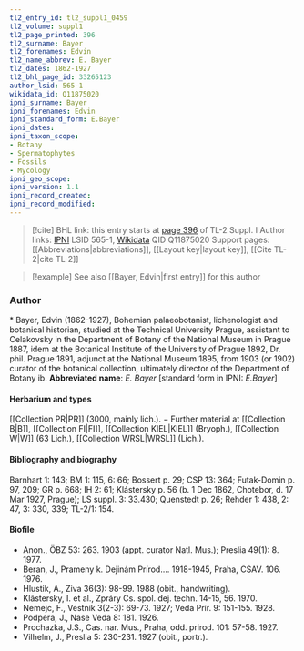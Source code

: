 ```yaml
---
tl2_entry_id: tl2_suppl1_0459
tl2_volume: suppl1
tl2_page_printed: 396
tl2_surname: Bayer
tl2_forenames: Edvin
tl2_name_abbrev: E. Bayer
tl2_dates: 1862-1927
tl2_bhl_page_id: 33265123
author_lsid: 565-1
wikidata_id: Q11875020
ipni_surname: Bayer
ipni_forenames: Edvin
ipni_standard_form: E.Bayer
ipni_dates: 
ipni_taxon_scope: 
- Botany
- Spermatophytes
- Fossils
- Mycology
ipni_geo_scope: 
ipni_version: 1.1
ipni_record_created: 
ipni_record_modified:
---
```


> [!cite] BHL link: this entry starts at [page 396](https://www.biodiversitylibrary.org/page/33265123) of TL-2 Suppl. I
> Author links: [IPNI](https://www.ipni.org/a/565-1) LSID 565-1, [Wikidata](https://www.wikidata.org/wiki/Q11875020) QID Q11875020
> Support pages: [[Abbreviations|abbreviations]], [[Layout key|layout key]], [[Cite TL-2|cite TL-2]]

> [!example] See also [[Bayer, Edvin|first entry]] for this author

### Author

\* Bayer, Edvin (1862-1927), Bohemian palaeobotanist, lichenologist and botanical historian, studied at the Technical University Prague, assistant to Celakovsky in the Department of Botany of the National Museum in Prague 1887, idem at the Botanical Institute of the University of Prague 1892, Dr. phil. Prague 1891, adjunct at the National Museum 1895, from 1903 (or 1902) curator of the botanical collection, ultimately director of the Department of Botany ib. 
**Abbreviated name**: *E. Bayer* \[standard form in IPNI: *E.Bayer*\]

#### Herbarium and types

[[Collection PR|PR]] (3000, mainly lich.). − Further material at [[Collection B|B]], [[Collection FI|FI]], [[Collection KIEL|KIEL]] (Bryoph.), [[Collection W|W]] (63 Lich.), [[Collection WRSL|WRSL]] (Lich.).

#### Bibliography and biography

Barnhart 1: 143; BM 1: 115, 6: 66; Bossert p. 29; CSP 13: 364; Futak-Domin p. 97, 209; GR p. 668; IH 2: 61; Klástersky p. 56 (b. 1 Dec 1862, Chotebor, d. 17 Mar 1927, Prague); LS suppl. 3: 33.430; Quenstedt p. 26; Rehder 1: 438, 2: 47, 3: 330, 339; TL-2/1: 154.

#### Biofile

- Anon., ÖBZ 53: 263. 1903 (appt. curator Natl. Mus.); Preslia 49(1): 8. 1977.
- Beran, J., Prameny k. Dejinám Prírod.... 1918-1945, Praha, CSAV. 106. 1976.
- Hlustik, A., Ziva 36(3): 98-99. 1988 (obit., handwriting).
- Klãstersky, I. et al., Zpráry Cs. spol. dej. techn. 14-15, 56. 1970.
- Nemejc, F., Vestník 3(2-3): 69-73. 1927; Veda Prír. 9: 151-155. 1928.
- Podpera, J., Nase Veda 8: 181. 1926.
- Prochazka, J.S., Cas. nar. Mus., Praha, odd. prirod. 101: 57-58. 1927.
- Vilhelm, J., Preslia 5: 230-231. 1927 (obit., portr.).

